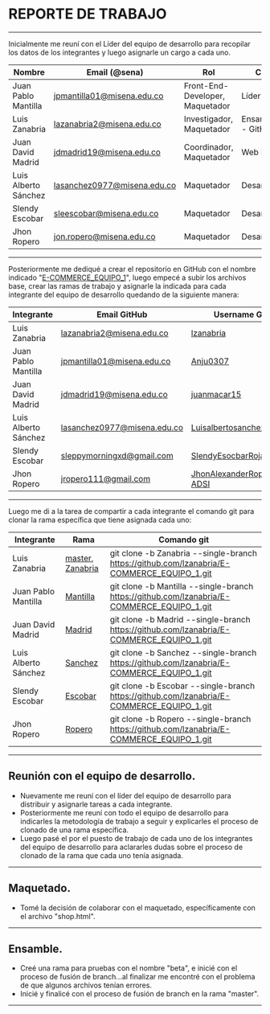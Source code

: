 # **REPORTE DE TRABAJO**

------

Inicialmente me reuní con el Líder del equipo de desarrollo para recopilar los datos de los integrantes y luego asignarle un cargo a cada uno.

| Nombre               | Email (@sena)                                                | Rol                             | Cargo                |
| -------------------- | ------------------------------------------------------------ | ------------------------------- | -------------------- |
| Juan Pablo Mantilla  | [jpmantilla01@misena.edu.co](mailto:jpmantilla01@misena.edu.co) | Front-End-Developer, Maquetador | Líder                |
| Luis Zanabria        | [lazanabria2@misena.edu.co](mailto:lazanabria2@misena.edu.co) | Investigador, Maquetador        | Ensamblador - GitHub |
| Juan David Madrid    | [jdmadrid19@misena.edu.co](mailto:jdmadrid19@misena.edu.co)  | Coordinador, Maquetador         | Web Master           |
| Luis Alberto Sánchez | [lasanchez0977@misena.edu.co](mailto:lasanchez0977@misena.edu.co) | Maquetador                      | Desarrollador        |
| Slendy Escobar       | [sleescobar@misena.edu.co](mailto:sleescobar@misena.edu.co)  | Maquetador                      | Desarrollador        |
| Jhon Ropero          | [jon.ropero@misena.edu.co](mailto:jon.ropero@misena.edu.co)  | Maquetador                      | Desarrollador        |

------



Posteriormente me dediqué a crear el repositorio en GitHub con el nombre indicado "[E-COMMERCE_EQUIPO_1](https://github.com/lzanabria/E-COMMERCE_EQUIPO_1)", luego empecé a subir los archivos base, crear las ramas de trabajo y asignarle la indicada para cada integrante del equipo de desarrollo quedando de la siguiente manera: 

| Integrante           | Email GitHub                                                 | Username GitHub                                              | Rama                                                         |
| -------------------- | ------------------------------------------------------------ | ------------------------------------------------------------ | ------------------------------------------------------------ |
| Luis Zanabria        | [lazanabria2@misena.edu.co](mailto:lazanabria2@misena.edu.co) | [lzanabria](https://github.com/lzanabria)                    | [master](https://github.com/lzanabria/E-COMMERCE_EQUIPO_1/tree/master), [Zanabria](https://github.com/lzanabria/E-COMMERCE_EQUIPO_1/tree/Zanabria) |
| Juan Pablo Mantilla  | [jpmantilla01@misena.edu.co](mailto:jpmantilla01@misena.edu.co) | [Anju0307](https://github.com/Anju0307)                      | [Mantilla](https://github.com/lzanabria/E-COMMERCE_EQUIPO_1/tree/Mantilla) |
| Juan David Madrid    | [jdmadrid19@misena.edu.co](mailto:jdmadrid19@misena.edu.co)  | [juanmacar15](https://github.com/juanmacar15)                | [Madrid](https://github.com/lzanabria/E-COMMERCE_EQUIPO_1/tree/Madrid) |
| Luis Alberto Sánchez | [lasanchez0977@misena.edu.co](mailto:lasanchez0977@misena.edu.co) | [LuisalbertosanchezmarinADSI](https://github.com/LuisalbertosanchezmarinADSI) | [Sanchez](https://github.com/lzanabria/E-COMMERCE_EQUIPO_1/tree/Sanchez) |
| Slendy Escobar       | sleppymorningxd@gmail.com                                    | [SlendyEsocbarRojasADSI](https://github.com/SlendyEsocbarRojasADSI) | [Escobar](https://github.com/lzanabria/E-COMMERCE_EQUIPO_1/tree/Escobar) |
| Jhon Ropero          | jropero111@gmail.com                                         | [JhonAlexanderRoperoMojica-ADSI](https://github.com/JhonAlexanderRoperoMojica-ADSI) | [Ropero](https://github.com/lzanabria/E-COMMERCE_EQUIPO_1/tree/Ropero) |

------



Luego me di a la tarea de compartir a cada integrante el comando git para clonar la rama específica que tiene asignada cada uno:

| Integrante           | Rama                                                         | Comando git                                                  |
| -------------------- | ------------------------------------------------------------ | ------------------------------------------------------------ |
| Luis Zanabria        | [master](https://github.com/lzanabria/E-COMMERCE_EQUIPO_1/tree/master), [Zanabria](https://github.com/lzanabria/E-COMMERCE_EQUIPO_1/tree/Zanabria) | git clone -b Zanabria --single-branch https://github.com/lzanabria/E-COMMERCE_EQUIPO_1.git |
| Juan Pablo Mantilla  | [Mantilla](https://github.com/lzanabria/E-COMMERCE_EQUIPO_1/tree/Mantilla) | git clone -b Mantilla --single-branch https://github.com/lzanabria/E-COMMERCE_EQUIPO_1.git |
| Juan David Madrid    | [Madrid](https://github.com/lzanabria/E-COMMERCE_EQUIPO_1/tree/Madrid) | git clone -b Madrid --single-branch https://github.com/lzanabria/E-COMMERCE_EQUIPO_1.git |
| Luis Alberto Sánchez | [Sanchez](https://github.com/lzanabria/E-COMMERCE_EQUIPO_1/tree/Sanchez) | git clone -b Sanchez --single-branch https://github.com/lzanabria/E-COMMERCE_EQUIPO_1.git |
| Slendy Escobar       | [Escobar](https://github.com/lzanabria/E-COMMERCE_EQUIPO_1/tree/Escobar) | git clone -b Escobar --single-branch https://github.com/lzanabria/E-COMMERCE_EQUIPO_1.git |
| Jhon Ropero          | [Ropero](https://github.com/lzanabria/E-COMMERCE_EQUIPO_1/tree/Ropero) | git clone -b Ropero --single-branch https://github.com/lzanabria/E-COMMERCE_EQUIPO_1.git |

------



## Reunión con el equipo de desarrollo.

- Nuevamente me reuní con el líder del equipo de desarrollo para distribuir y asignarle tareas a cada integrante.
- Posteriormente me reuní con todo el equipo de desarrollo para indicarles la metodología de trabajo a seguir y explicarles el proceso de clonado de una rama específica.
- Luego pasé el por el puesto de trabajo de cada uno de los integrantes del equipo de desarrollo para aclararles dudas sobre el proceso de clonado de la rama que cada uno tenía asignada.

------



## Maquetado.

- Tomé la decisión de colaborar con el maquetado, específicamente con el archivo "shop.html".

------



## Ensamble.

- Creé una rama para pruebas con el nombre "beta", e inicié con el proceso de fusión de branch...al finalizar me encontré con el problema de que algunos archivos tenían errores.
- Inicié y finalicé con el proceso de fusión de branch en la rama "master".

------

